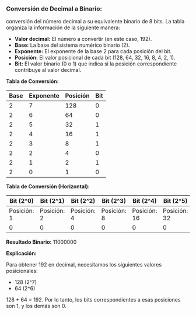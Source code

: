 ### Conversión de Decimal a Binario: 

conversión del número decimal a su equivalente binario de 8 bits.  La tabla organiza la información de la siguiente manera:

*   **Valor decimal:** El número a convertir (en este caso, 192).
*   **Base:** La base del sistema numérico binario (2).
*   **Exponente:** El exponente de la base 2 para cada posición del bit.
*   **Posición:** El valor posicional de cada bit (128, 64, 32, 16, 8, 4, 2, 1).
*   **Bit:** El valor binario (0 o 1) que indica si la posición correspondiente contribuye al valor decimal.

**Tabla de Conversión:**

| Base | Exponente | Posición | Bit |
|---|---|---|---|
| 2 | 7 | 128 | 0 |
| 2 | 6 | 64 | 0 |
| 2 | 5 | 32 | 1 |
| 2 | 4 | 16 | 1 |
| 2 | 3 | 8 | 1 |
| 2 | 2 | 4 | 0 |
| 2 | 1 | 2 | 1 |
| 2 | 0 | 1 | 0 |





**Tabla de Conversión (Horizontal):**

| Bit (2^0) | Bit (2^1) | Bit (2^2) | Bit (2^3) | Bit (2^4) | Bit (2^5) | Bit (2^6) | Bit (2^7) |
|---|---|---|---|---|---|---|---|
|  Posición: 1 | Posición: 2 | Posición: 4 | Posición: 8 | Posición: 16 | Posición: 32 | Posición: 64 | Posición: 128 |
|  0 | 0 | 0 | 0 | 0 | 0 | 1 | 1 |

**Resultado Binario:** 11000000

**Explicación:**

Para obtener 192 en decimal, necesitamos los siguientes valores posicionales:

*   128 (2^7)
*   64 (2^6)

128 + 64 = 192.  Por lo tanto, los bits correspondientes a esas posiciones son 1, y los demás son 0.